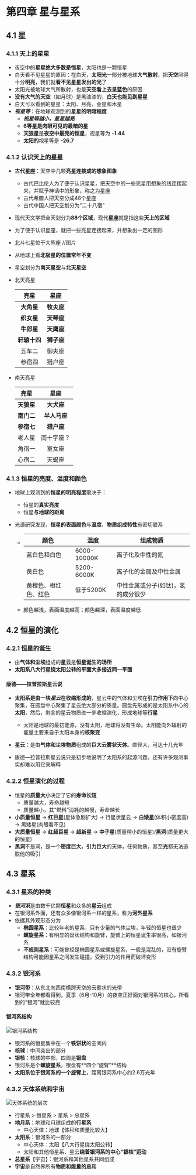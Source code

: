 # 第四章 星与星系

## 4.1 星

### 4.1.1 天上的星星

- 夜空中的**星星绝大多数是恒星**，太阳也是一颗恒星
- 白天看不见星星的原因：在白天，**太阳光**一部分被地球**大气散射**，把**天空**照得十分**明亮**，我们就**看不见星星发出的光**了
- 太阳光被地球大气所散射，也是**天空看上去呈蓝色**的原因
- **没有大气的天空**（如月球）是黑漆漆的，**白天也能见到星星**
- 白天可以看到的星星：太阳、月亮，金星和木星
- ***视星等***：在地球观测到的**星星的明暗程度**
  - ***视星等越小，星星越亮***
  - **6等星是肉眼可见的最暗的星**
  - **天狼星**是**夜空中最亮的恒星**，视星等为 **-1.44**
  - **太阳的**视星等是 **-26.7**

### 4.1.2 认识天上的星星

- **古代星座**：天空中几颗**亮星连接成的想象图象**

  - 古代巴比伦人为了便于认识星星，把天空中的一些亮星用想象的线连接起来，并赋予神话中的形象，称之为星座
  - 古代希腊人把天空分成48个星座
  - 古代中国人把天空划分为“二十八宿”

- 现代天文学把全天划分为**88个区域**，现代**星座**就是指这些**天上的区域**

- 为了便于认识星座，就把一些亮星连接起来，并想象出一定的图形

- 北斗七星位于大熊座 //图片

- 从地球上看**北极星的位置常年不变**

- 星空划分为**南天星空**与**北天星空**

- 北天亮星

  |     亮星     |    星座    |
  | :----------: | :--------: |
  |  **大角星**  | **牧夫座** |
  |  **织女星**  | **天琴座** |
  |  **牛郎星**  | **天鹰座** |
  | **轩辕十四** | **狮子座** |
  |    五车二    |   御夫座   |
  |    参宿四    |   猎户座   |

- 南天亮星

  |    亮星    |     星座     |
  | :--------: | :----------: |
  | **天狼星** |  **大犬座**  |
  | **南门二** | **半人马座** |
  | **参宿七** |  **猎户座**  |
  |   老人星   |  南十字座？  |
  |   角宿一   |    室女座    |
  |   心宿二   |    天蝎座    |

### 4.1.3 恒星的亮度、温度和颜色

- 地球上观测到的**恒星的明亮程度**取决于：

  - 恒星的**真实亮度**
  - 恒星**与地球的距离**

- 光谱研究发现，**恒星的表面颜色**与**温度**、**物质组成特性**有密切联系

  - | 颜色                 | 温度        | 组成物质                           |
    | -------------------- | ----------- | ---------------------------------- |
    | 蓝白色和白色         | 6000-10000K | 离子化及中性的氦                   |
    | 黄白色               | 5200-6000K  | 离子化的金属及中性金属             |
    | 黄橙色、橙红色、红色 | 低于5200K   | 中性金属或分子(如钛)，氢的成分很少 |

  - 颜色越浅，表面温度越高；颜色越深，表面温度越低

## 4.2 恒星的演化

### 4.2.1 恒星的诞生

- 由**气体和尘埃**组成的**星云**是**恒星诞生的场所**
- **太阳系八大行星绕太阳公转的平面大多接近同一平面**

#### 康德——拉普拉斯星云说

- **太阳系是由一块*星云*在收缩形成的**，星云中的气体和尘埃在**引力作用下**向中心聚集，在圆盘中心聚集了星云绝大部分的质量。圆盘先形成的是太阳系中心的**太阳**，然后，剩余的星云物质进一步收缩演化，形成地球等**行星**
  - 太阳是地球的最初能源，没有太阳，地球将没有生命。太阳能向外辐射的能量主要来自于太阳本身的**核聚变**

- **星云**：是由**气体和尘埃物质**组成的**巨大云雾状天体**。直径大，可达十几光年
- 康德—拉普拉斯星云说只是初步地说明了太阳系的起源问题，还有许多观测事实却难以用它来解释

### 4.2.2 恒星演化的过程

- 恒星的**质量大小**决定了它的**寿命长短**
  - 质量越大，寿命越短
  - 质量越小，其“燃料”消耗的越慢，寿命越长
- **小质量恒星** → **红巨星**(星体急剧扩大) → 行星状星云 → **白矮星**(体积小密度高) → 黑矮星(肉眼看不见)
- **大质量恒星** → **红超巨星** → **超新星** → **中子星**(质量稍小的恒星)/**黑洞**(质量更大的恒星)
- **黑洞**不是洞，是一个**密度巨大**，**引力巨大**的天体，任何物质，甚至**光**都无法逃脱他的吸引

## 4.3 星系

### 4.3.1 星系的种类

- ***银河系***是由数千亿颗**恒星**和众多的**星云**组成
- 在银河系外面，还有众多像银河系一样的星系，称为**河外星系**
- 依据其外观形态分为
  - **椭圆星系**：比较年老的星系，只有少量的气体尘埃，年轻的恒星也很少
  - **螺旋星系**：有明显的盘状结构和旋臂，旋臂上的恒星诞生率很高，如银河系
  - **不规则星系**：可能曾经是椭圆星系或螺旋星系，一般是混乱的，没有旋臂结构可能因星系之间发生碰撞，受到引力的作用而破坏变形

### 4.3.2 银河系

- **银河带**：从东北向西南横跨天空的云雾状的光带
- 银河带全年都看得到，夏季（6月-10月）的夜空正好面对银河系的核心，所看到的“银河”就比较亮

#### 银河系结构

![银河系结构](https://i.ibb.co/nPvrhHb/image.png)

- 银河系的恒星集中在一个**铁饼状**的空间内
- **核球**：中间突出的部分
- **银核**：核球的中部，四周是**银盘**
- 银河系是个**螺旋星系**，银盘有**四个“旋臂”**结构
- **太阳系位于银河系的一个旋臂上**，距离银河系中心约2.6万光年

### 4.3.2 天体系统和宇宙

![天体系统的层次](https://i.ibb.co/HVDx8gs/image.png)

- 行星系 > 恒星系 > 星系 > 总星系
- **地月系**：地球和月球组成的**行星系**
  - 中心天体：地球【体积和质量比较大】
- **太阳系**：银河系的一部分
  - 中心天体：太阳【八大行星绕太阳公转】
  - 太阳和其他恒星系、星云**绕着银河系的中心“银核”运动**
- **总星系**【宇宙】：银河系和其他星系共同组成
- **宇宙**是自然界所有**物质和能量的总和**

